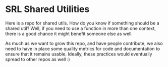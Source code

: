 # SRL Shared Utilities

Here is a repo for shared utils. How do you know if something should be a shared util? Well, if you need to use a function in more than one context, there is a good chance it might benefit someone else as well.

As much as we want to grow this repo, and have people contribute, we also need to have in place some quality metrics for code and documentation to ensure that it remains usable. Ideally, these practices would eventually spread to other repos as well :)
